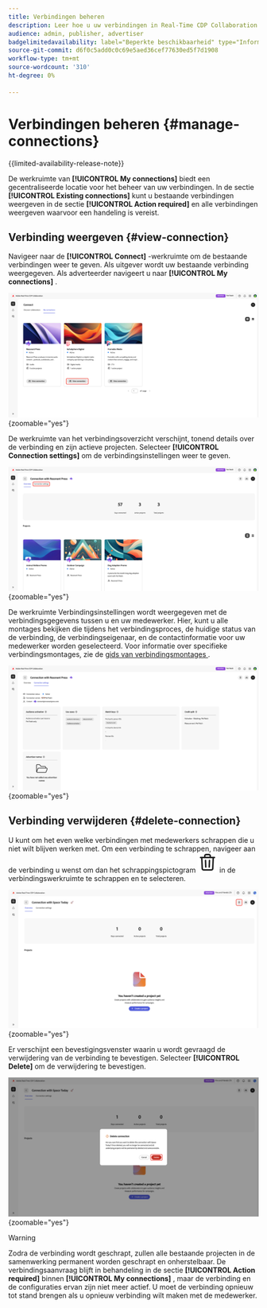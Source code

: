 ```yaml
---
title: Verbindingen beheren
description: Leer hoe u uw verbindingen in Real-Time CDP Collaboration beheert.
audience: admin, publisher, advertiser
badgelimitedavailability: label="Beperkte beschikbaarheid" type="Informative" url="https://helpx.adobe.com/nl/legal/product-descriptions/real-time-customer-data-platform-collaboration.html newtab=true"
source-git-commit: d6f0c5add0c0c69e5aed36cef77630ed5f7d1908
workflow-type: tm+mt
source-wordcount: '310'
ht-degree: 0%

---
```


# Verbindingen beheren {#manage-connections}

{{limited-availability-release-note}}

De werkruimte van **[!UICONTROL My connections]** biedt een gecentraliseerde locatie voor het beheer van uw verbindingen. In de sectie **[!UICONTROL Existing connections]** kunt u bestaande verbindingen weergeven in de sectie **[!UICONTROL Action required]** en alle verbindingen weergeven waarvoor een handeling is vereist.

## Verbinding weergeven {#view-connection}

Navigeer naar de **[!UICONTROL Connect]** -werkruimte om de bestaande verbindingen weer te geven. Als uitgever wordt uw bestaande verbinding weergegeven. Als adverteerder navigeert u naar **[!UICONTROL My connections]** .

![&#x200B; de de verbindingsoptie van de Mening voor een verbinding in de Mijn verbindingswerkruimte wordt benadrukt die.](/help/assets/connect/manage-connections/view-connection.png){zoomable="yes"}

De werkruimte van het verbindingsoverzicht verschijnt, tonend details over de verbinding en zijn actieve projecten. Selecteer **[!UICONTROL Connection settings]** om de verbindingsinstellingen weer te geven.

![&#x200B; de optie van de montages van de Verbinding die in de werkruimte van het verbindingsoverzicht wordt benadrukt.](/help/assets/connect/manage-connections/connection-overview.png){zoomable="yes"}

De werkruimte Verbindingsinstellingen wordt weergegeven met de verbindingsgegevens tussen u en uw medewerker. Hier, kunt u alle montages bekijken die tijdens het verbindingsproces, de huidige status van de verbinding, de verbindingseigenaar, en de contactinformatie voor uw medewerker worden geselecteerd. Voor informatie over specifieke verbindingsmontages, zie de [&#x200B; gids van verbindingsmontages &#x200B;](/help/guide/connect/establishing-connections.md#connection-settings).

![&#x200B; de werkruimte van verbindingsmontages tonend verbindingsdetails.](/help/assets/connect/manage-connections/connection-settings.png){zoomable="yes"}

## Verbinding verwijderen {#delete-connection}

U kunt om het even welke verbindingen met medewerkers schrappen die u niet wilt blijven werken met. Om een verbinding te schrappen, navigeer aan de verbinding u wenst om dan het schrappingspictogram ![&#x200B; schrappingspictogram &#x200B;](/help/assets/common/delete.svg) in de verbindingswerkruimte te schrappen en te selecteren.

![&#x200B; het schrappingspictogram dat in de verbindingswerkruimte wordt benadrukt.](/help/assets/connect/establish-connection/delete-option.png){zoomable="yes"}

Er verschijnt een bevestigingsvenster waarin u wordt gevraagd de verwijdering van de verbinding te bevestigen. Selecteer **[!UICONTROL Delete]** om de verwijdering te bevestigen.

![&#x200B; de bevestigingsdialoog om een verbinding te schrappen.](/help/assets/connect/establish-connection/delete-confirmation-dialog.png){zoomable="yes"}

>[!WARNING]
>
>Zodra de verbinding wordt geschrapt, zullen alle bestaande projecten in de samenwerking permanent worden geschrapt en onherstelbaar. De verbindingsaanvraag blijft in behandeling in de sectie **[!UICONTROL Action required]** binnen **[!UICONTROL My connections]** , maar de verbinding en de configuraties ervan zijn niet meer actief. U moet de verbinding opnieuw tot stand brengen als u opnieuw verbinding wilt maken met de medewerker.
